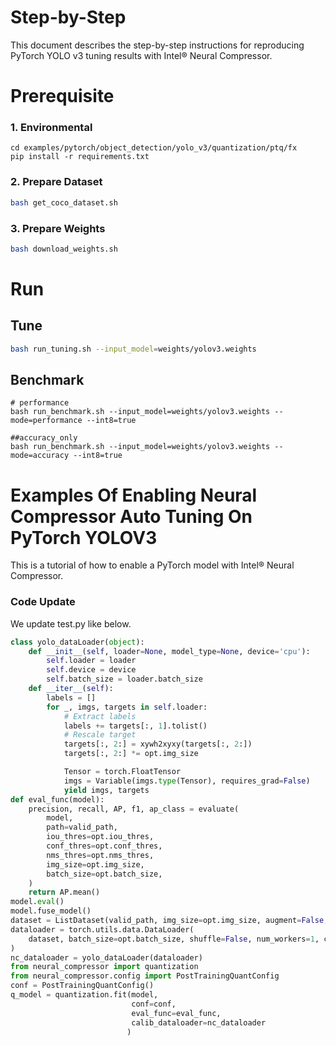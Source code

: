 Step-by-Step
============

This document describes the step-by-step instructions for reproducing PyTorch YOLO v3 tuning results with Intel® Neural Compressor.


# Prerequisite

### 1. Environmental

```shell
cd examples/pytorch/object_detection/yolo_v3/quantization/ptq/fx
pip install -r requirements.txt
```

### 2. Prepare Dataset

```bash
bash get_coco_dataset.sh
```

### 3. Prepare Weights

```bash
bash download_weights.sh
```

# Run

## Tune
```bash
bash run_tuning.sh --input_model=weights/yolov3.weights
```
## Benchmark
```
# performance
bash run_benchmark.sh --input_model=weights/yolov3.weights --mode=performance --int8=true

##accuracy_only
bash run_benchmark.sh --input_model=weights/yolov3.weights --mode=accuracy --int8=true
```

Examples Of Enabling Neural Compressor Auto Tuning On PyTorch YOLOV3
=======================================================

This is a tutorial of how to enable a PyTorch model with Intel® Neural Compressor.




### Code Update

We update test.py like below.

```python
class yolo_dataLoader(object):
    def __init__(self, loader=None, model_type=None, device='cpu'):
        self.loader = loader
        self.device = device
        self.batch_size = loader.batch_size
    def __iter__(self):
        labels = []
        for _, imgs, targets in self.loader:
            # Extract labels
            labels += targets[:, 1].tolist()
            # Rescale target
            targets[:, 2:] = xywh2xyxy(targets[:, 2:])
            targets[:, 2:] *= opt.img_size

            Tensor = torch.FloatTensor
            imgs = Variable(imgs.type(Tensor), requires_grad=False)
            yield imgs, targets
def eval_func(model):
    precision, recall, AP, f1, ap_class = evaluate(
        model,
        path=valid_path,
        iou_thres=opt.iou_thres,
        conf_thres=opt.conf_thres,
        nms_thres=opt.nms_thres,
        img_size=opt.img_size,
        batch_size=opt.batch_size,
    )
    return AP.mean()
model.eval()
model.fuse_model()
dataset = ListDataset(valid_path, img_size=opt.img_size, augment=False, multiscale=False)
dataloader = torch.utils.data.DataLoader(
    dataset, batch_size=opt.batch_size, shuffle=False, num_workers=1, collate_fn=dataset.collate_fn
)
nc_dataloader = yolo_dataLoader(dataloader)
from neural_compressor import quantization
from neural_compressor.config import PostTrainingQuantConfig
conf = PostTrainingQuantConfig()
q_model = quantization.fit(model,
                           conf=conf,
                           eval_func=eval_func,
                           calib_dataloader=nc_dataloader
                          )

```

